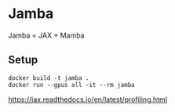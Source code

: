 # Jamba

Jamba = JAX + Mamba

## Setup

```
docker build -t jamba .
docker run --gpus all -it --rm jamba
```

https://jax.readthedocs.io/en/latest/profiling.html